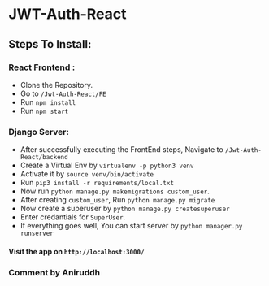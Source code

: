 # JWT-Auth-React


## Steps To Install:

### React Frontend :
- Clone the Repository.
- Go to `/Jwt-Auth-React/FE`
- Run `npm install`
- Run `npm start`

### Django Server:
- After successfully executing the FrontEnd steps, Navigate to `/Jwt-Auth-React/backend`
- Create a Virtual Env by `virtualenv -p python3 venv`
- Activate it by `source venv/bin/activate`
- Run `pip3 install -r requirements/local.txt`
- Now run `python manage.py makemigrations custom_user`.
- After creating `custom_user`, Run `python manage.py migrate`
- Now create a superuser by `python manage.py createsuperuser`
- Enter credantials for `SuperUser`.
- If everything goes well, You can start server by `python manager.py runserver`

#### Visit the app on `http://localhost:3000/`

### Comment by Aniruddh